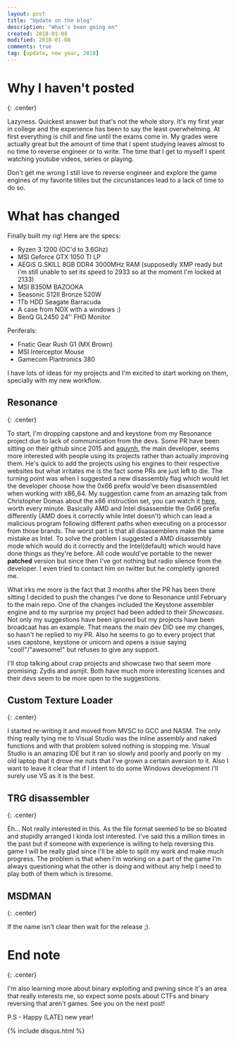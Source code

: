 ```yaml
---
layout: post
title: "Update on the blog"
description: "What's been going on"
created: 2018-01-08
modified: 2018-01-08
comments: true
tag: [update, new year, 2018]
---
```



# Why I haven't posted
{: .center}

Lazyness. Quickest answer but that's not the whole story. It's my first year in college and the experience has been to say the least overwhelming. At first everything is chill and fine until the exams come in. My grades were actually great but the amount of time that I spent studying leaves almost to no time to reverse engineer or to write. The time that I get to myself I spent watching youtube videos, series or playing.

Don't get me wrong I still love to reverse engineer and explore the game engines of my favorite titiles but the circunstances lead to a lack of time to do so.

# What has changed

Finally built my rig! Here are the specs:

* Ryzen 3 1200 (OC'd to 3.6Ghz)
* MSI Geforce GTX 1050 TI LP
* AEGiS G.SKILL 8GB DDR4 3000MHz RAM (supposedly XMP ready but i'm still unable to set its speed to 2933 so at the moment I'm locked at 2133)
* MSI B350M BAZOOKA
* Seasonic S12II Bronze 520W
* 1Tb HDD Seagate Barracuda
* A case from NOX with a windows :)
* BenQ GL2450 24'' FHD Monitor

Periferals:
* Fnatic Gear Rush G1 (MX Brown)
* MSI Interceptor Mouse
* Gamecom Plantronics 380

I have lots of ideas for my projects and I'm excited to start working on them, specially with my new workflow.

## Resonance
{: .center}

To start, I'm dropping capstone and and keystone from my Resonance project due to lack of communication from the devs. Some PR have been sitting on their github since 2015 and [aquynh](https://github.com/aquynh), the main developer, seems more interested with people using its projects rather than actually improving them. He's quick to add the projects using his engines to their respective websites but what irritates me is the fact some PRs are just left to die. The turning point was when I suggested a new disassembly flag which would let the developer choose how the 0x66 prefix would've been disassembled when working with x86_64. My suggestion came from an amazing talk from Christopher Domas about the x86 instruction set, you can watch it [here](https://www.youtube.com/watch?v=KrksBdWcZgQ&feature=youtu.be&t=32m49s), worth every minute. Basically AMD and Intel disassemble the 0x66 prefix differently (AMD does it correctly while Intel doesn't) which can lead a malicious program following different paths when executing on a processor from those brands. The worst part is that all disassemblers make the same mistake as Intel. To solve the problem I suggested a AMD disassembly mode which would do it correctly and the Intel(default) which would have done things as they're before. All code would've portable to the newer **patched** version but since then I've got nothing but radio silence from the developer. I even tried to contact him on twitter but he completly ignored me.

What irks me more is the fact that 3 months after the PR has been there sitting I decided to push the changes I've done to Resonance until February to the main repo. One of the changes included the Keystone assembler engine and to my surprise my project had been added to their *Showcases*. Not only my suggestions have been ignored but my projects have been broadcaat has an example. That means the main dev DID see my changes, so hasn't he replied to my PR. Also he seems to go to every project that uses capstone, keystone or unicorn and opens a issue saying "cool!"/"awesome!" but refuses to give any support.

I'll stop talking about crap projects and showcase two that seem more promising: Zydis and asmjit. Both have much more interesting licenses and their devs seem to be more open to the suggestions.


## Custom Texture Loader
{: .center}

I started re-writing it and moved from MVSC to GCC and NASM. The only thing really tying me to Visual Studio was the inline assembly and naked functions and with that problem solved nothing is stopping me. Visual Studio is an amazing IDE but it ran so slowly and poorly and poorly on my old laptop that it drove me nuts that I've grown a certain aversion to it. Also I want to leave it clear that if I intent to do some Windows development I'll surely use VS as it is the best.


## TRG disassembler
{: .center}

Eh... Not really interested in this. As the file format seemed to be so bloated and stupidly arranged I kinda lost interested. I've said this a million times in the past but if someone with experience is willing to help reversing this game I will be really glad since I'll be able to split my work and make much progress. The problem is that when I'm working on a part of the game I'm always questioning what the other is doing and without any help I need to play both of them which is tiresome.


## MSDMAN
{: .center}

If the name isn't clear then wait for the release ;).


# End note
{: .center}

I'm also learning more about binary exploiting and pwning since it's an area that really interests me, so expect some posts about CTFs and binary reversing that aren't games. See you on the next post!

P.S - Happy (LATE) new year!

{% include disqus.html %}
